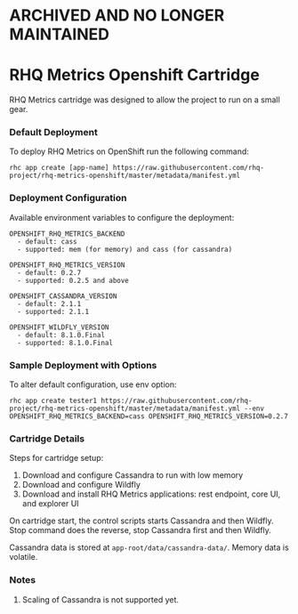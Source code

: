# ARCHIVED AND NO LONGER MAINTAINED


RHQ Metrics Openshift Cartridge
=====================

RHQ Metrics cartridge was designed to allow the project to run on a small gear.

### Default Deployment

To deploy RHQ Metrics on OpenShift run the following command:

`rhc app create [app-name] https://raw.githubusercontent.com/rhq-project/rhq-metrics-openshift/master/metadata/manifest.yml`


### Deployment Configuration

Available environment variables to configure the deployment:

```
OPENSHIFT_RHQ_METRICS_BACKEND
  - default: cass
  - supported: mem (for memory) and cass (for cassandra)
  
OPENSHIFT_RHQ_METRICS_VERSION
  - default: 0.2.7
  - supported: 0.2.5 and above

OPENSHIFT_CASSANDRA_VERSION
  - default: 2.1.1
  - supported: 2.1.1
  
OPENSHIFT_WILDFLY_VERSION
  - default: 8.1.0.Final
  - supported: 8.1.0.Final
```


### Sample Deployment with Options

To alter default configuration, use env option:

`rhc app create tester1 https://raw.githubusercontent.com/rhq-project/rhq-metrics-openshift/master/metadata/manifest.yml --env OPENSHIFT_RHQ_METRICS_BACKEND=cass OPENSHIFT_RHQ_METRICS_VERSION=0.2.7`


### Cartridge Details

Steps for cartridge setup:

1. Download and configure Cassandra to run with low memory
2. Download and configure Wildfly
3. Download and install RHQ Metrics applications: rest endpoint, core UI, and explorer UI

On cartridge start, the control scripts starts Cassandra and then Wildfly. Stop command does the reverse, stop Cassandra first and then Wildfly. 

Cassandra data is stored at `app-root/data/cassandra-data/`. Memory data is volatile.


### Notes

1. Scaling of Cassandra is not supported yet.
